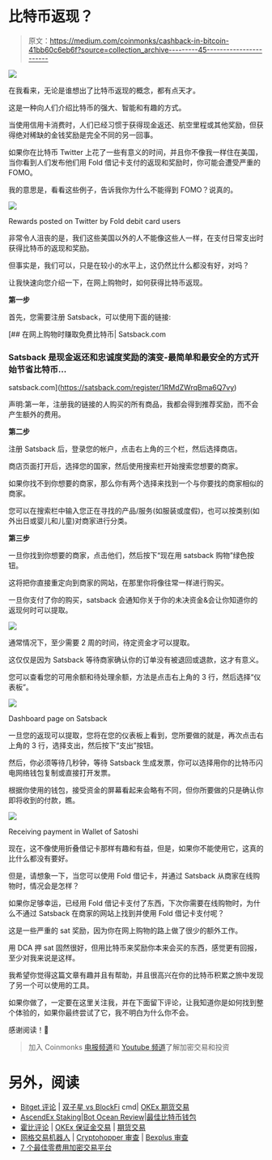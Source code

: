 # 比特币返现？

> 原文：<https://medium.com/coinmonks/cashback-in-bitcoin-41bb60c6eb6f?source=collection_archive---------45----------------------->

![](img/81e5149e3c67992e0695b489b006eaac.png)

在我看来，无论是谁想出了比特币返现的概念，都有点天才。

这是一种向人们介绍比特币的强大、智能和有趣的方式。

当使用信用卡消费时，人们已经习惯于获得现金返还、航空里程或其他奖励，但获得绝对稀缺的金钱奖励是完全不同的另一回事。

如果你在比特币 Twitter 上花了一些有意义的时间，并且你不像我一样住在美国，当你看到人们发布他们用 Fold 借记卡支付的返现和奖励时，你可能会遭受严重的 FOMO。

我的意思是，看看这些例子，告诉我你为什么不能得到 FOMO？说真的。

![](img/2547643f58e4679da0b03643a2512c62.png)

Rewards posted on Twitter by Fold debit card users

非常令人沮丧的是，我们这些美国以外的人不能像这些人一样，在支付日常支出时获得比特币的返现和奖励。

但事实是，我们可以，只是在较小的水平上，这仍然比什么都没有好，对吗？

让我快速向您介绍一下，在网上购物时，如何获得比特币返现。

**第一步**

首先，您需要注册 Satsback，可以使用下面的链接:

[](https://satsback.com/register/1RMdZWrqBma6Q7vy) [## 在网上购物时赚取免费比特币| Satsback.com

### Satsback 是现金返还和忠诚度奖励的演变-最简单和最安全的方式开始节省比特币…

satsback.com](https://satsback.com/register/1RMdZWrqBma6Q7vy) 

声明:第一年，注册我的链接的人购买的所有商品，我都会得到推荐奖励，而不会产生额外的费用。

**第二步**

注册 Satsback 后，登录您的帐户，点击右上角的三个栏，然后选择商店。

商店页面打开后，选择您的国家，然后使用搜索栏开始搜索您想要的商家。

如果你找不到你想要的商家，那么你有两个选择来找到一个与你要找的商家相似的商家。

您可以在搜索栏中输入您正在寻找的产品/服务(如服装或度假)，也可以按类别(如外出日或婴儿和儿童)对商家进行分类。

**第三步**

一旦你找到你想要的商家，点击他们，然后按下“现在用 satsback 购物”绿色按钮。

这将把你直接重定向到商家的网站，在那里你将像往常一样进行购买。

一旦你支付了你的购买，satsback 会通知你关于你的未决资金&会让你知道你的返现何时可以提取。

![](img/ebb532f3a84d7ce23a08a3f1f9390ac7.png)

通常情况下，至少需要 2 周的时间，待定资金才可以提取。

这仅仅是因为 Satsback 等待商家确认你的订单没有被退回或退款，这才有意义。

您可以查看您的可用余额和待处理余额，方法是点击右上角的 3 行，然后选择“仪表板”。

![](img/63361ecc6c065ec0e33c6664e5796053.png)

Dashboard page on Satsback

一旦您的返现可以提取，您将在您的仪表板上看到，您所要做的就是，再次点击右上角的 3 行，选择支出，然后按下“支出”按钮。

然后，你必须等待几秒钟，等待 Satsback 生成发票，你可以选择用你的比特币闪电网络钱包复制或直接打开发票。

根据你使用的钱包，接受资金的屏幕看起来会略有不同，但你所要做的只是确认你即将收到的付款，瞧。

![](img/56c9b9d2fcc666cf1a1f22fa94609441.png)

Receiving payment in Wallet of Satoshi

现在，这不像使用折叠借记卡那样有趣和有益，但是，如果你不能使用它，这真的比什么都没有要好。

但是，请想象一下，当您可以使用 Fold 借记卡，并通过 Satsback 从商家在线购物时，情况会是怎样？

如果你足够幸运，已经用 Fold 借记卡支付了东西，下次你需要在线购物时，为什么不通过 Satsback 在商家的网站上找到并使用 Fold 借记卡支付呢？

这是一些严重的 sat 奖励，因为你在网上购物的路上做了很少的额外工作。

用 DCA 押 sat 固然很好，但用比特币来奖励你本来会买的东西，感觉更有回报，至少对我来说是这样。

我希望你觉得这篇文章有趣并且有帮助，并且很高兴在你的比特币积累之旅中发现了另一个可以使用的工具。

如果你做了，一定要在这里关注我，并在下面留下评论，让我知道你是如何找到整个体验的，如果你最终尝试了它，我不明白为什么你不会。

感谢阅读！🧡

> 加入 Coinmonks [电报频道](https://t.me/coincodecap)和 [Youtube 频道](https://www.youtube.com/c/coinmonks/videos)了解加密交易和投资

# 另外，阅读

*   [Bitget 评论](https://coincodecap.com/bitget-review) | [双子星 vs BlockFi](https://coincodecap.com/gemini-vs-blockfi) cmd| [OKEx 期货交易](https://coincodecap.com/okex-futures-trading)
*   [AscendEx Staking](https://coincodecap.com/ascendex-staking)|[Bot Ocean Review](https://coincodecap.com/bot-ocean-review)|[最佳比特币钱包](https://coincodecap.com/bitcoin-wallets-india)
*   [霍比评论](https://coincodecap.com/huobi-review) | [OKEx 保证金交易](https://coincodecap.com/okex-margin-trading) | [期货交易](https://coincodecap.com/futures-trading)
*   [网格交易机器人](https://coincodecap.com/grid-trading) | [Cryptohopper 审查](/coinmonks/cryptohopper-review-a388ff5bae88) | [Bexplus 审查](https://coincodecap.com/bexplus-review)
*   [7 个最佳零费用加密交易平台](https://coincodecap.com/zero-fee-crypto-exchanges)
